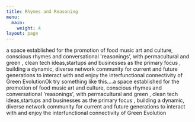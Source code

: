 ```yaml
---
title: Rhymes and Reasoning
menu:
  main:
    weight: 4
layout: page
---
```

a space established for the promotion of food music art and culture, conscious rhymes and conversational 'reasonings', with permacultural and green , clean tech ideas,startups and businesses as the primary focus , building a dynamic, diverse network community for current and future generations to interact with and enjoy the interfunctional connectivity of Green EvolutionOk try something like this....a space established for the promotion of food music art and culture, conscious rhymes and conversational 'reasonings', with permacultural and green , clean tech ideas,startups and businesses as the primary focus , building a dynamic, diverse network community for current and future generations to interact with and enjoy the interfunctional connectivity of Green Evolution
